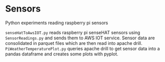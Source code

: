 # Sensors
Python experiments reading raspberry pi sensors

`senseHatToAwsIOT.py` reads raspberry pi senseHAT sensors using `SensorReadings.py` and sends them to AWS IOT service.
Sensor data are consolidated in parquet files which are then read into apache drill. 
`PiWeatherTemperaturePlot.py` queries apache drill to get sensor data into a pandas dataframe and creates some plots with pyplot. 
